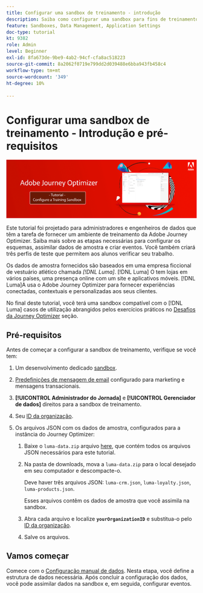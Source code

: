 ```yaml
---
title: Configurar uma sandbox de treinamento - introdução
description: Saiba como configurar uma sandbox para fins de treinamento. Siga as etapas necessárias para configurar os esquemas, assimilar dados de amostra e criar eventos.
feature: Sandboxes, Data Management, Application Settings
doc-type: tutorial
kt: 9382
role: Admin
level: Beginner
exl-id: 8fa673de-9be9-4ab2-94cf-cfa8ac518223
source-git-commit: 8a2062f0719e799dd2d039488e6bba943fb458c4
workflow-type: tm+mt
source-wordcount: '349'
ht-degree: 10%

---
```


# Configurar uma sandbox de treinamento - Introdução e pré-requisitos

![Tutorial de banner - Configurar uma sandbox de treinamento](./assets/ajo-banner-configure-training-sandbox.png)

Este tutorial foi projetado para administradores e engenheiros de dados que têm a tarefa de fornecer um ambiente de treinamento da Adobe Journey Optimizer. Saiba mais sobre as etapas necessárias para configurar os esquemas, assimilar dados de amostra e criar eventos. Você também criará três perfis de teste que permitem aos alunos verificar seu trabalho.

Os dados de amostra fornecidos são baseados em uma empresa ficcional de vestuário atlético chamada _[!DNL Luma]_. [!DNL Luma] O tem lojas em vários países, uma presença online com um site e aplicativos móveis. [!DNL Luma]A usa o Adobe Journey Optimizer para fornecer experiências conectadas, contextuais e personalizadas aos seus clientes.

No final deste tutorial, você terá uma sandbox compatível com o [!DNL Luma] casos de utilização abrangidos pelos exercícios práticos no [Desafios da Journey Optimizer](/help/challenges/introduction-and-prerequisites.md) seção.

## Pré-requisitos

Antes de começar a configurar a sandbox de treinamento, verifique se você tem:

1. Um desenvolvimento dedicado [sandbox](https://experienceleague.adobe.com/docs/journey-optimizer-learn/tutorials/access-control/create-and-manage-sandboxes.html?lang=en).
1. [Predefinições de mensagem de email](https://experienceleague.adobe.com/docs/journey-optimizer-learn/tutorials/channel-configuration/set-up-email-channel.html?lang=en) configurado para marketing e mensagens transacionais.
1. **[!UICONTROL Administrador do Jornada]** e **[!UICONTROL Gerenciador de dados]** direitos para a sandbox de treinamento.
1. Seu [ID da organização](https://experienceleague.adobe.com/docs/core-services/interface/administration/organizations.html?lang=pt-BR).

1. Os arquivos JSON com os dados de amostra, configurados para a instância do Journey Optimizer:

   1. Baixe o `luma-data.zip` arquivo [here](/help/tutorial-configure-a-training-sandbox/assets/luma-data.zip), que contém todos os arquivos JSON necessários para este tutorial.

   1. Na pasta de downloads, mova a `luma-data.zip` para o local desejado em seu computador e descompacte-o.

      Deve haver três arquivos JSON: `luma-crm.json`, `luma-loyalty.json`, `luma-products.json`.

      Esses arquivos contêm os dados de amostra que você assimila na sandbox.

   1. Abra cada arquivo e localize **`yourOrganizationID`** e substitua-o pelo [ID da organização](https://experienceleague.adobe.com/docs/core-services/interface/administration/organizations.html?lang=pt-BR).

   1. Salve os arquivos.

## Vamos começar

Comece com o [Configuração manual de dados](/help/tutorial-configure-a-training-sandbox/manual-data-set-up.md). Nesta etapa, você define a estrutura de dados necessária. Após concluir a configuração dos dados, você pode assimilar dados na sandbox e, em seguida, configurar eventos.
